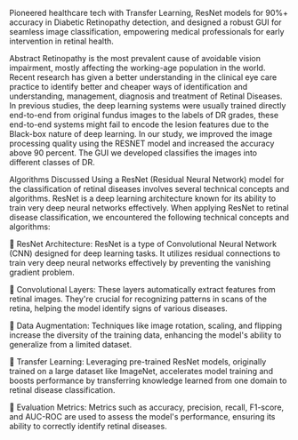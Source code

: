  Pioneered healthcare tech with Transfer Learning, ResNet models for 90%+ accuracy in Diabetic Retinopathy detection, and designed a robust GUI 
for seamless image classification, empowering medical professionals for early intervention in retinal health.

Abstract
Retinopathy is the most prevalent cause of avoidable vision impairment, mostly affecting the 
working-age population in the world. Recent research has given a better understanding in the 
clinical eye care practice to identify better and cheaper ways of identification and 
understanding, management, diagnosis and treatment of Retinal Diseases. In previous studies, 
the deep learning systems were usually trained directly end-to-end from original fundus images 
to the labels of DR grades, these end-to-end systems might fail to encode the lesion features 
due to the Black-box nature of deep learning. In our study, we improved the image processing 
quality using the RESNET model and increased the accuracy above 90 percent. The GUI we 
developed classifies the images into different classes of DR.

Algorithms Discussed
Using a ResNet (Residual Neural Network) model for the classification of retinal diseases 
involves several technical concepts and algorithms. ResNet is a deep learning architecture 
known for its ability to train very deep neural networks effectively. When applying ResNet to 
retinal disease classification, we encountered the following technical concepts and algorithms:

 ResNet Architecture: ResNet is a type of Convolutional Neural Network (CNN) designed 
for deep learning tasks. It utilizes residual connections to train very deep neural networks 
effectively by preventing the vanishing gradient problem.

 Convolutional Layers: These layers automatically extract features from retinal images. 
They're crucial for recognizing patterns in scans of the retina, helping the model identify 
signs of various diseases.

 Data Augmentation: Techniques like image rotation, scaling, and flipping increase the 
diversity of the training data, enhancing the model's ability to generalize from a limited 
dataset.

 Transfer Learning: Leveraging pre-trained ResNet models, originally trained on a large 
dataset like ImageNet, accelerates model training and boosts performance by transferring 
knowledge learned from one domain to retinal disease classification.

 Evaluation Metrics: Metrics such as accuracy, precision, recall, F1-score, and AUC-ROC 
are used to assess the model's performance, ensuring its ability to correctly identify retinal 
diseases.
